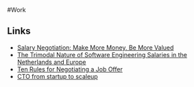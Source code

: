 #Work

## Links

* [Salary Negotiation: Make More Money, Be More Valued](https://www.kalzumeus.com/2012/01/23/salary-negotiation/)
* [The Trimodal Nature of Software Engineering Salaries in the Netherlands and Europe](https://blog.pragmaticengineer.com/software-engineering-salaries-in-the-netherlands-and-europe/)
* [Ten Rules for Negotiating a Job Offer](https://haseebq.com/my-ten-rules-for-negotiating-a-job-offer/)
* [CTO from startup to scaleup](https://blog.malt.engineering/cto-from-startup-to-scaleup-ca4cbd06d535)

